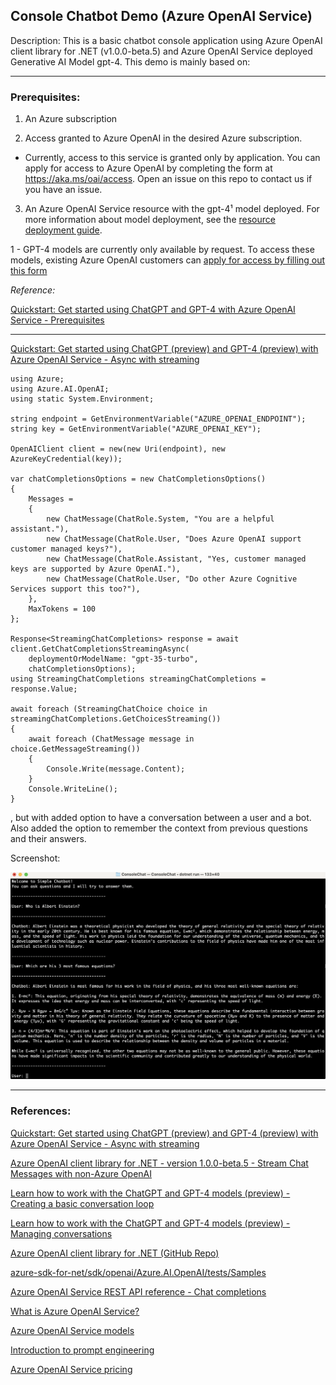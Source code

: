 ## Console Chatbot Demo (Azure OpenAI Service)

Description: This is a basic chatbot console application using Azure OpenAI client library for .NET (v1.0.0-beta.5) and Azure OpenAI Service deployed Generative AI Model gpt-4. This demo is mainly based on: 

------------------------------

### Prerequisites:  

1. An Azure subscription

2. Access granted to Azure OpenAI in the desired Azure subscription.

* Currently, access to this service is granted only by application. You can apply for access to Azure OpenAI by completing the form at https://aka.ms/oai/access. Open an issue on this repo to contact us if you have an issue.

3. An Azure OpenAI Service resource with the gpt-4¹ model deployed. For more information about model deployment, see the [resource deployment guide](https://learn.microsoft.com/en-us/azure/cognitive-services/openai/how-to/create-resource).  

1 - GPT-4 models are currently only available by request. To access these models, existing Azure OpenAI customers can [apply for access by filling out this form](https://aka.ms/oai/get-gpt4)  

*Reference:*

[Quickstart: Get started using ChatGPT and GPT-4 with Azure OpenAI Service - Prerequisites](https://learn.microsoft.com/en-us/azure/cognitive-services/openai/chatgpt-quickstart?tabs=command-line&pivots=programming-language-csharp#prerequisites)


------------------------------

[Quickstart: Get started using ChatGPT (preview) and GPT-4 (preview) with Azure OpenAI Service - Async with streaming](https://learn.microsoft.com/en-us/azure/cognitive-services/openai/chatgpt-quickstart?pivots=programming-language-csharp&tabs=command-line#async-with-streaming)

```CSharp
using Azure;
using Azure.AI.OpenAI;
using static System.Environment;

string endpoint = GetEnvironmentVariable("AZURE_OPENAI_ENDPOINT");
string key = GetEnvironmentVariable("AZURE_OPENAI_KEY");

OpenAIClient client = new(new Uri(endpoint), new AzureKeyCredential(key));

var chatCompletionsOptions = new ChatCompletionsOptions()
{
    Messages =
    {
        new ChatMessage(ChatRole.System, "You are a helpful assistant."),
        new ChatMessage(ChatRole.User, "Does Azure OpenAI support customer managed keys?"),
        new ChatMessage(ChatRole.Assistant, "Yes, customer managed keys are supported by Azure OpenAI."),
        new ChatMessage(ChatRole.User, "Do other Azure Cognitive Services support this too?"),
    },
    MaxTokens = 100
};

Response<StreamingChatCompletions> response = await client.GetChatCompletionsStreamingAsync(
    deploymentOrModelName: "gpt-35-turbo",
    chatCompletionsOptions);
using StreamingChatCompletions streamingChatCompletions = response.Value;

await foreach (StreamingChatChoice choice in streamingChatCompletions.GetChoicesStreaming())
{
    await foreach (ChatMessage message in choice.GetMessageStreaming())
    {
        Console.Write(message.Content);
    }
    Console.WriteLine();
}
```

, but with added option to have a conversation between a user and a bot. Also added the option to remember the context from previous questions and their answers.

Screenshot:

![Console Chatbot](Images/Capture-01.png)


----------------

### References:  

[Quickstart: Get started using ChatGPT (preview) and GPT-4 (preview) with Azure OpenAI Service - Async with streaming](https://learn.microsoft.com/en-us/azure/cognitive-services/openai/chatgpt-quickstart?pivots=programming-language-csharp&tabs=command-line#async-with-streaming)

[Azure OpenAI client library for .NET - version 1.0.0-beta.5 - Stream Chat Messages with non-Azure OpenAI](https://learn.microsoft.com/en-us/dotnet/api/overview/azure/ai.openai-readme?view=azure-dotnet-preview#stream-chat-messages-with-non-azure-openai)

[Learn how to work with the ChatGPT and GPT-4 models (preview) - Creating a basic conversation loop](https://learn.microsoft.com/en-us/azure/cognitive-services/openai/how-to/chatgpt?pivots=programming-language-chat-completions#creating-a-basic-conversation-loop)

[Learn how to work with the ChatGPT and GPT-4 models (preview) - Managing conversations](https://learn.microsoft.com/en-us/azure/cognitive-services/openai/how-to/chatgpt?pivots=programming-language-chat-completions#managing-conversations)

[Azure OpenAI client library for .NET (GitHub Repo)](https://github.com/Azure/azure-sdk-for-net/blob/main/sdk/openai/Azure.AI.OpenAI/README.md)

[azure-sdk-for-net/sdk/openai/Azure.AI.OpenAI/tests/Samples](https://github.com/Azure/azure-sdk-for-net/tree/main/sdk/openai/Azure.AI.OpenAI/tests/Samples)

[Azure OpenAI Service REST API reference - Chat completions](https://learn.microsoft.com/en-us/azure/cognitive-services/openai/reference#chat-completions)

[What is Azure OpenAI Service?](https://learn.microsoft.com/en-us/azure/cognitive-services/openai/overview)

[Azure OpenAI Service models](https://learn.microsoft.com/en-us/azure/cognitive-services/openai/concepts/models)

[Introduction to prompt engineering](https://learn.microsoft.com/en-us/azure/cognitive-services/openai/concepts/prompt-engineering)

[Azure OpenAI Service pricing](https://azure.microsoft.com/en-us/pricing/details/cognitive-services/openai-service/)

